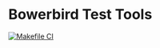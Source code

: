 # Bowerbird Test Tools

[![Makefile CI](https://github.com/ic-designer/make-bowerbird-test/actions/workflows/makefile.yml/badge.svg)](https://github.com/ic-designer/make-bowerbird-test/actions/workflows/makefile.yml)
